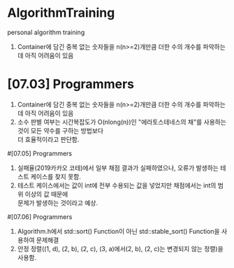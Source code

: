 # AlgorithmTraining
personal algorithm training
1. Container에 담긴 중복 없는 숫자들을 n(n>=2)개만큼 더한 수의 개수를 파악하는데 아직 어려움이 있음

# [07.03] Programmers
  1. Container에 담긴 중복 없는 숫자들을 n(n>=2)개만큼 더한 수의 개수를 파악하는데 아직 어려움이 있음
  2. 소수 판별 여부는 시간복잡도가 O(nlong(n))인 "에라토스테네스의 채"를 사용하는 것이  모든 약수를 구하는 방법보다<br/>
    더 효율적이라고 판단함.

#[07.05] Programmers
  1. 실패율(2019카카오 코테)에서 일부 채점 결과가 실패하였으나, 오류가 발생하는 테스트 케이스를 찾지 못함.
  2. 테스트 케이스에서는 값이 int에 전부 수용되는 값을 넣었지만 채점에서는 int의 범위 이상의 값 때문에<br/>
    문제가 발생하는 것이라고 예상.

#[07.06] Programmers
  1. Algorithm.h에서 std::sort() Function이 아닌 std::stable_sort() Function을 사용하여 문제해결
  2. 안정 정렬((1, d), (2, b), (2, c), (3, a)에서(2, b), (2, c)는 변경되지 않는 정렬)을 사용함. 
